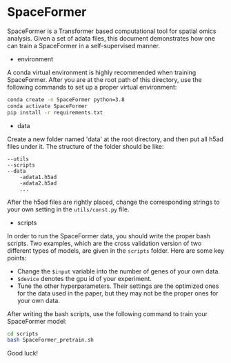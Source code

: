# SpaceFormer
SpaceFormer is a Transformer based computational tool for spatial omics analysis. Given a set of adata files, this document demonstrates how one can train a SpaceFormer in a self-supervised manner.

* environment

A conda virtual environment is highly recommended when training SpaceFormer. After you are at the root path of this directory, use the following commands to set up a proper virtual environment:
```bash
conda create -n SpaceFormer python=3.8
conda activate SpaceFormer
pip install -r requirements.txt
```

* data

Create a new folder named 'data' at the root directory, and then put all h5ad files under it. The structure of the folder should be like:
```
--utils
--scripts
--data
    -adata1.h5ad
    -adata2.h5ad
    ...
```
After the h5ad files are rightly placed, change the corresponding strings to your own setting in the `utils/const.py` file.

*  scripts

In order to run the SpaceFormer data, you should write the proper bash scripts. Two examples, which are the cross validation version of two different types of models, are given in the `scripts` folder. Here are some key points:
* Change the `$input` variable into the number of genes of your own data.
* `$device` denotes the gpu id of your experiment.
* Tune the other hyperparameters. Their settings are the optimized ones for the data used in the paper, but they may not be the proper ones for your own data.

After writing the bash scripts, use the following command to train your SpaceFormer model:
```bash
cd scripts
bash SpaceFormer_pretrain.sh
```
Good luck!
